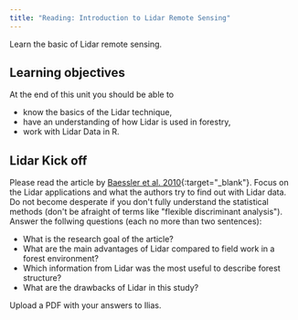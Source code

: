 ```yaml
---
title: "Reading: Introduction to Lidar Remote Sensing"
---
```


Learn the basic of Lidar remote sensing.

<!--more-->


## Learning objectives
At the end of this unit you should be able to

* know the basics of the Lidar technique,
* have an understanding of how Lidar is used in forestry,
* work with Lidar Data in R.



## Lidar Kick off

Please read the article by [Baessler et al. 2010](https://link.springer.com/article/10.1007/s10531-010-9959-x){:target="_blank"}. Focus on the Lidar applications and what the authors try to find out with Lidar data. Do not become desperate if you don't fully understand the statistical methods (don't be afraight of terms like "flexible discriminant analysis").
Answer the follwing questions (each no more than two sentences): 

* What is the research goal of the article?
* What are the main advantages of Lidar compared to field work in a forest environment?
* Which information from Lidar was the most useful to describe forest structure?
* What are the drawbacks of Lidar in this study?

Upload a PDF with your answers to Ilias.

